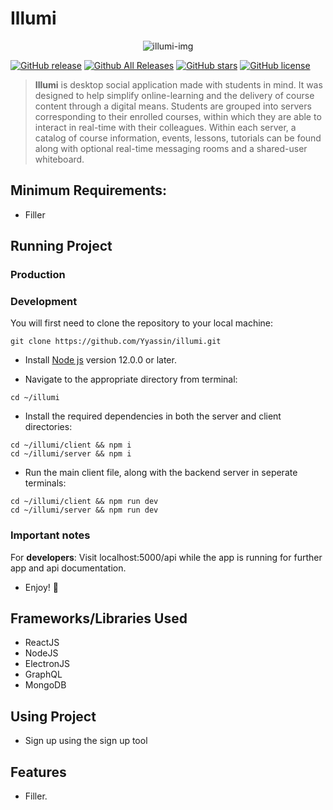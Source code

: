 # Illumi
<span title="SudTacOku Game Page Screenshot">
 <p align="center">
  <img src="" alt="illumi-img">
 </p>
</span>

[![GitHub release](https://img.shields.io/github/v/release/Yyassin/illumi.svg?colorB=97CA00?label=version)](https://github.com/Yyassin/illumi/releases/latest) [![Github All Releases](https://img.shields.io/github/downloads/Yyassin/illumi/total.svg?colorB=97CA00)](https://github.com/Yyassin/illumi/releases) [![GitHub stars](https://img.shields.io/github/stars/Yyassin/illumi.svg?colorB=007EC6)](https://github.com/Yyassin/illumi/stargazers)  [![GitHub license](https://img.shields.io/badge/license-MIT-blue.svg)](https://raw.githubusercontent.com/Yyassin/Stockpreme/master/LICENSE)

> **Illumi** is desktop social application made with students in mind. It was designed to help simplify online-learning and the delivery of course content through a digital means. Students are grouped into servers corresponding to their enrolled courses, within which they are able to interact in real-time with their colleagues. Within each server, a catalog of course information, events, lessons, tutorials can be found along with optional real-time messaging rooms and a shared-user whiteboard.

## Minimum Requirements:
 - Filler

## Running Project

### Production

### Development

You will first need to clone the repository to your local machine:
```
git clone https://github.com/Yyassin/illumi.git
```
* Install [Node js](https://nodejs.org/en/) version 12.0.0 or later.

* Navigate to the appropriate directory from terminal:
```
cd ~/illumi
```
* Install the required dependencies in both the server and client directories:
```
cd ~/illumi/client && npm i
cd ~/illumi/server && npm i
```
* Run the main client file, along with the backend server in seperate terminals:
```
cd ~/illumi/client && npm run dev
cd ~/illumi/server && npm run dev
```
### Important notes
For **developers**: Visit localhost:5000/api while the app is running for further app and api documentation.
  
* Enjoy! 🎉

## Frameworks/Libraries Used

* ReactJS
* NodeJS
* ElectronJS
* GraphQL
* MongoDB

## Using Project

* Sign up using the sign up tool
 
 ## Features
- Filler.

